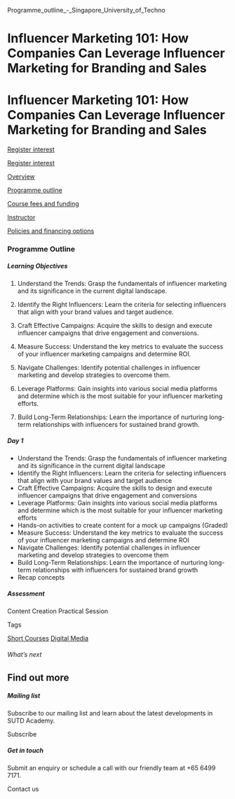 Programme_outline_-_Singapore_University_of_Techno



Influencer Marketing 101: How Companies Can Leverage Influencer Marketing for Branding and Sales
================================================================================================

Influencer Marketing 101: How Companies Can Leverage Influencer Marketing for Branding and Sales
================================================================================================

[Register interest](/admissions/academy/short-courses/short-courses-register-your-interest/?coursename=influencer-marketing-101)

[Register interest](/admissions/academy/short-courses/short-courses-register-your-interest/?coursename=influencer-marketing-101)

[Overview](/course/influencer-marketing-101/#tabs)

[Programme outline](/course/influencer-marketing-101/programme-outline/#tabs)

[Course fees and funding](/course/influencer-marketing-101/course-fees-and-funding/#tabs)

[Instructor](/course/influencer-marketing-101/instructor/#tabs)

[Policies and financing options](/course/influencer-marketing-101/policies-and-financing-options/#tabs)

### Programme Outline

##### **Learning Objectives**

1) Understand the Trends: Grasp the fundamentals of influencer marketing and its significance in the current digital landscape.

2) Identify the Right Influencers: Learn the criteria for selecting influencers that align with your brand values and target audience.

3) Craft Effective Campaigns: Acquire the skills to design and execute influencer campaigns that drive engagement and conversions.

4) Measure Success: Understand the key metrics to evaluate the success of your influencer marketing campaigns and determine ROI.

5) Navigate Challenges: Identify potential challenges in influencer marketing and develop strategies to overcome them.

6) Leverage Platforms: Gain insights into various social media platforms and determine which is the most suitable for your influencer marketing efforts.

7) Build Long-Term Relationships: Learn the importance of nurturing long-term relationships with influencers for sustained brand growth.

##### Day 1

* Understand the Trends: Grasp the fundamentals of influencer marketing and its significance in the current digital landscape
* Identify the Right Influencers: Learn the criteria for selecting influencers that align with your brand values and target audience
* Craft Effective Campaigns: Acquire the skills to design and execute influencer campaigns that drive engagement and conversions
* Leverage Platforms: Gain insights into various social media platforms and determine which is the most suitable for your influencer marketing efforts
* Hands-on activities to create content for a mock up campaigns (Graded)
* Measure Success: Understand the key metrics to evaluate the success of your influencer marketing campaigns and determine ROI
* Navigate Challenges: Identify potential challenges in influencer marketing and develop strategies to overcome them
* Build Long-Term Relationships: Learn the importance of nurturing long-term relationships with influencers for sustained brand growth
* Recap concepts

##### Assessment

Content Creation Practical Session

Tags

[Short Courses](/admissions/academy/courses-and-modules/?academy-type-course=780)
[Digital Media](/admissions/academy/courses-and-modules/?discipline=1711)

###### What’s next

Find out more
-------------

##### Mailing list

Subscribe to our mailing list and learn about the latest developments in SUTD Academy.

Subscribe

##### Get in touch

Submit an enquiry or schedule a call with our friendly team at +65 6499 7171.

Contact us

